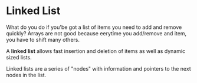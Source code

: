 # Linked List 

What do you do if you'be got a list of items you need to add and remove quickly? Arrays are not good because eerytime you add/remove and item, you have to shift many others.

A **linked list** allows fast insertion and deletion of items as well as dynamic sized lists. 

Linked lists are a series of "nodes" with information and pointers to the next nodes in the list. 
